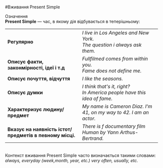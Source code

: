 #Вживання Present Simple

 <div class="eoz-wrap">
<span class="eoz">Означення</span>
<div class="eoz-text">
<b>Present Simple</b> — час, в якому дія відбувається в теперішньому:
</div>
</div>


<table>
  <tr>
    <td><b>Регулярно</b></td>
    <td><i>I live in Los Angeles and New York.<br>
    The question i always ask them.</i></td> 
  </tr>
  <tr>
    <td><b>Описує факти, законмірності, ідеї і т.д</b></td>
    <td><i>Fullfilmed comes from within you.<br>
    Fame does not define me.</i></td> 
  </tr>
  <tr>
    <td><b>Описує почуття, відчуття</b></td>
    <td><i>I like the seasons.</i></td> 
  </tr>
    <tr>
    <td><b>Описує думки</b></td>
    <td><i>I think that's it, right?<br>
    In America people have this idea of fame.</i></td>
  </tr>
  <tr>
    <td><b>Характеризує людину/предмет</b></td>
    <td><i>My name is Cameron Diaz. I'm 41, on my way to 42. I am an actor.</i></td>
  </tr>
  <tr>
    <td><b>Вказує на наявність істот/предметів в певному місці. </b></td>
    <td><i>There is f documentary film Human by Yann Arthus-Bertrand.</i></td>
  </tr>
</table>
<br>
Контекст вживання Present Simple часто визначається такими словами: <i>always, everyday (week,month, year, etc.) very often, usually, etc.</i>